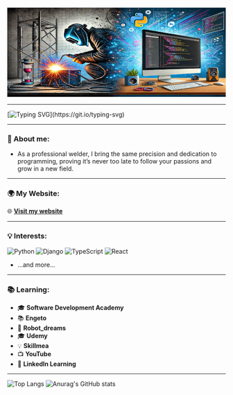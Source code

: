 ![Welding and SW development](https://github.com/matus-kocik/matus-kocik/blob/main/banner_koco.jpg)

---

[![Typing SVG](https://readme-typing-svg.demolab.com?font=Mynerve&size=60&pause=1500&color=CE690E&background=FFFFFF00&center=true&vCenter=true&width=980&height=80&lines=Hello+everyone!!!)](https://git.io/typing-svg)

---

### 🌟 About me:
- As a professional welder, I bring the same precision and dedication to programming, proving it’s never too late to follow your passions and grow in a new field.

---

### 🌍 My Website:

🌐 **[Visit my website](https://www.matuskocik.com/)**

---

### 💡 Interests:

![Python](https://img.shields.io/badge/Python-ffd43b?style=for-the-badge&logo=python&logoColor=306998)
![Django](https://img.shields.io/badge/Django-092e20?style=for-the-badge&logo=django&logoColor=ffffff)
![TypeScript](https://img.shields.io/badge/TypeScript-3178C6?style=for-the-badge&logo=typescript&logoColor=ffffff)
![React](https://img.shields.io/badge/React-61dafb?style=for-the-badge&logo=react&logoColor=ffffff)
- ...and more...
---

### 📚 **Learning:**

- 🎓 **Software Development Academy**
- 📚 **Engeto**
- 🤖 **Robot_dreams**
- 🎓 **Udemy**
- 💡 **Skillmea**
- 📺 **YouTube**
- 📘 **LinkedIn Learning**

---

![Top Langs](https://github-readme-stats.vercel.app/api/top-langs/?username=matus-kocik&theme=great-gatsby&bg_color=00000000&title_color=CE690EFF&icon_color=CE690EFF&text_color=C19310FF&line_height=20)
![Anurag's GitHub stats](https://github-readme-stats.vercel.app/api?username=matus-kocik&show_icons=true&theme=great-gatsby&bg_color=00000000&title_color=CE690EFF&icon_color=CE690EFF&text_color=C19310FF&rank_icon=github&include_all_commits=false&line_height=30)

<!---
matus-kocik/matus-kocik is a ✨ special ✨ repository because its `README.md` (this file) appears on your GitHub profile.
You can click the Preview link to take a look at your changes.
--->
